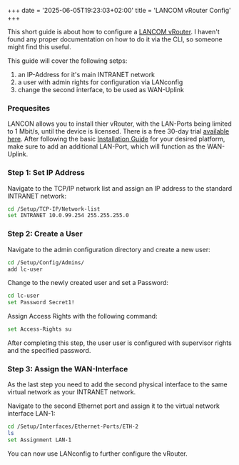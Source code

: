 +++
date = '2025-06-05T19:23:03+02:00'
title = 'LANCOM vRouter Config'
+++

This short guide is about how to configure a [LANCOM vRouter](https://www.lancom-systems.de/produkte/router-sd-wan/central-site-vpn-gateways/lancom-vrouter). I haven't found any proper documentation on how to do it via the CLI, so someone might find this useful.

This guide will cover the following setps:
1. an IP-Address for it's main INTRANET network
2. a user with admin rights for configuration via LANconfig
3. change the second interface, to be used as WAN-Uplink

### Prequesites
LANCON allows you to install thier vRouter, with the LAN-Ports being limited to 1 Mbit/s, until the device is licensed. There is a free 30-day trial [available here](https://my.lancom-systems.de/service-support/registrierungen/demo-lizenzen/).
After following the basic [Installation Guide](https://www.lancom-systems.de/download/LC-vRouter/IG_vRouter_DE.pdf) for your desired platform, make sure to add an additional LAN-Port, which will function as the WAN-Uplink.

### Step 1: Set IP Address

Navigate to the TCP/IP network list and assign an IP address to the standard INTRANET network:
```bash
cd /Setup/TCP-IP/Network-list
set INTRANET 10.0.99.254 255.255.255.0
```

### Step 2: Create a User

Navigate to the admin configuration directory and create a new user:

```bash
cd /Setup/Config/Admins/
add lc-user
```

Change to the newly created user and set a Password:


```bash
cd lc-user
set Password Secret1!
```

Assign Access Rights with the following command:

```bash
set Access-Rights su
```

After completing this step, the user user is configured with supervisor rights and the specified password.

### Step 3: Assign the WAN-Interface

As the last step you need to add the second physical interface to the same virtual network as your INTRANET network.

Navigate to the second Ethernet port and assign it to the virtual network interface LAN-1:

```bash
cd /Setup/Interfaces/Ethernet-Ports/ETH-2
ls
set Assignment LAN-1
```


You can now use LANconfig to further configure the vRouter.